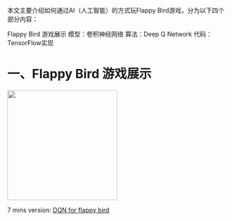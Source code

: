 本文主要介绍如何通过AI（人工智能）的方式玩Flappy Bird游戏，分为以下四个部分内容：

Flappy Bird 游戏展示
模型：卷积神经网络
算法：Deep Q Network
代码：TensorFlow实现

# 一、Flappy Bird 游戏展示
<img src="./images/flappy_bird_demp.gif" width="250">

7 mins version: [DQN for flappy bird](https://www.youtube.com/watch?v=THhUXIhjkCM)





